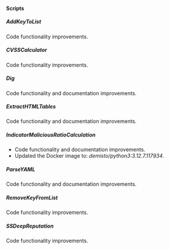 #### Scripts

##### AddKeyToList
Code functionality improvements.

##### CVSSCalculator
Code functionality improvements.

##### Dig
Code functionality and documentation improvements.

##### ExtractHTMLTables
Code functionality and documentation improvements.

##### IndicatorMaliciousRatioCalculation
- Code functionality and documentation improvements.
- Updated the Docker image to: *demisto/python3:3.12.7.117934*.

##### ParseYAML
Code functionality and documentation improvements.

##### RemoveKeyFromList
Code functionality improvements.

##### SSDeepReputation
Code functionality improvements.

